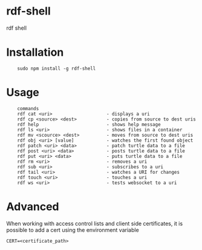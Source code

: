 # rdf-shell

rdf shell

# Installation

```
    sudo npm install -g rdf-shell
```

# Usage

```
    commands
    rdf cat <uri>                    - displays a uri
    rdf cp <source> <dest>           - copies from source to dest uris
    rdf help                         - shows help message
    rdf ls <uri>                     - shows files in a container
    rdf mv <scource> <dest>          - moves from source to dest uris
    rdf obj <uri> [value]            - watches the first found object
    rdf patch <uri> <data>           - patch turtle data to a file
    rdf post <uri> <data>            - posts turtle data to a file
    rdf put <uri> <data>             - puts turtle data to a file
    rdf rm <uri>                     - removes a uri
    rdf sub <uri>                    - subscribes to a uri
    rdf tail <uri>                   - watches a URI for changes
    rdf touch <uri>                  - touches a uri
    rdf ws <uri>                     - tests websocket to a uri
```

# Advanced

When working with access control lists and client side certificates, it is possible to add a cert using the environment variable

    CERT=<certificate_path>
